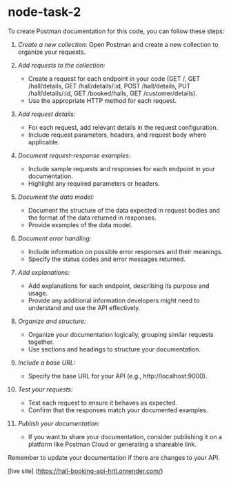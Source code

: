 # node-task-2

To create Postman documentation for this code, you can follow these steps:

1. *Create a new collection:*
   Open Postman and create a new collection to organize your requests.

2. *Add requests to the collection:*
   - Create a request for each endpoint in your code (GET /, GET /hall/details, GET /hall/details/:id, POST /hall/details, PUT /hall/details/:id, GET /booked/halls, GET /customer/details).
   - Use the appropriate HTTP method for each request.

3. *Add request details:*
   - For each request, add relevant details in the request configuration.
   - Include request parameters, headers, and request body where applicable.

4. *Document request-response examples:*
   - Include sample requests and responses for each endpoint in your documentation.
   - Highlight any required parameters or headers.

5. *Document the data model:*
   - Document the structure of the data expected in request bodies and the format of the data returned in responses.
   - Provide examples of the data model.

6. *Document error handling:*
   - Include information on possible error responses and their meanings.
   - Specify the status codes and error messages returned.

7. *Add explanations:*
   - Add explanations for each endpoint, describing its purpose and usage.
   - Provide any additional information developers might need to understand and use the API effectively.

8. *Organize and structure:*
   - Organize your documentation logically, grouping similar requests together.
   - Use sections and headings to structure your documentation.

9. *Include a base URL:*
   - Specify the base URL for your API (e.g., http://localhost:9000).

10. *Test your requests:*
    - Test each request to ensure it behaves as expected.
    - Confirm that the responses match your documented examples.

11. *Publish your documentation:*
    - If you want to share your documentation, consider publishing it on a platform like Postman Cloud or generating a shareable link.

Remember to update your documentation if there are changes to your API.

[live site] (https://hall-booking-api-hrtl.onrender.com/)
